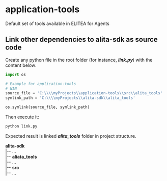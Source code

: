 # application-tools
Default set of tools available in ELITEA for Agents

Link other dependencies to alita-sdk as source code
---

Create any python file in the root folder (for instance, **_link.py_**) with the content below:
```python
import os

# Example for application-tools
# WIN
source_file = 'C:\\\\myProjects\\application-tools\\src\\alita_tools'
symlink_path = 'C:\\\\myProjects\\alita-sdk\\alita_tools'

os.symlink(source_file, symlink_path)
```
Then execute it:
```bash
python link.py
```
Expected result is linked **_alita_tools_** folder in project structure.

**alita-sdk**  
|-- ...  
|-- **aliata_tools**   
|-- ...  
|-- **src**  
|-- ...  